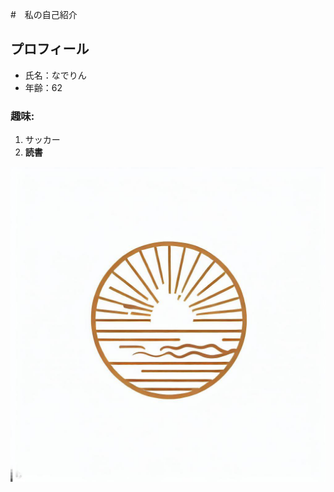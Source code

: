 #　私の自己紹介
## プロフィール
- 氏名：なでりん
- 年齢：62
### 趣味:
1. サッカー
2. **読書**

![私の写真](_63cfe98a-8429-4571-bda3-768496a46289.jpeg)
  
